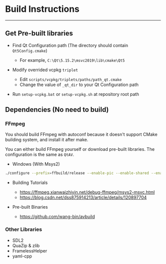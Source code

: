 # Build Instructions

---

## Get Pre-built libraries

+ Find Qt Configuration path (The directory should contain `Qt5Config.cmake`)
    + For example, `C:\Qt\5.15.2\msvc2019\lib\cmake\Qt5`

+ Modify overrided vcpkg `triplet`
    + Edit `scripts/vcpkg/triplets/paths/path_qt.cmake`
    + Change the value of `_qt_dir` to your Qt Configuration path

+ Run `setup-vcpkg.bat` or `setup-vcpkg.sh` at repository root path

## Dependencies (No need to build)

### FFmpeg

You should build FFmpeg with autoconf because it doesn't support CMake building system, and install it after make.

You can either build FFmpeg yourself or download pre-built libraries. The configuration is the same as `QtAV`.

+ Windows (With Msys2)
```sh
./configure --prefix=ffbuild/release --enable-pic --enable-shared --enable-asm --enable-x86asm --disable-debug --enable-stripping --disable-doc --enable-runtime-cpudetect --disable-ptx-compression --enable-mediafoundation --disable-vulkan --disable-postproc --toolchain=msvc --arch=x86_64
````

+ Building Tutorials
    + https://ffmpeg.xianwaizhiyin.net/debug-ffmpeg/msys2-msvc.html
    + https://blog.csdn.net/dss875914213/article/details/120897704

+ Pre-built Binaries
    + https://github.com/wang-bin/avbuild

### Other Libraries
+ SDL2
+ QuaZip & zlib
+ FramelessHelper
+ yaml-cpp